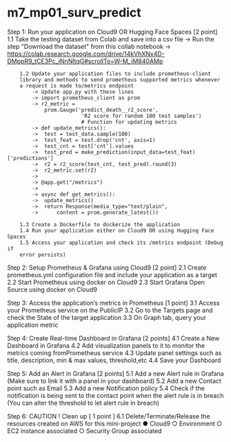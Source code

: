 # m7_mp01_surv_predict

Step 1: Run your application on Cloud9 OR Hugging Face Spaces [2 point]
        1.1 Take the testing dataset from Colab and save into a csv file
            -> Run the step "Download the dataset" from this collab notebook
            -> https://colab.research.google.com/drive/14kVhXNx4D-DMppR9_tCE3Pc_iNnNltqG#scrollTo=W-M_jM840AMp

        1.2 Update your application files to include prometheus-client 
        library and methods to send prometheus supported metrics whenever 
        a request is made to/metrics endpoint
            -> Update app.py with these lines
            -> import prometheus_client as prom
            -> r2_metric = 
                prom.Gauge('predict_death__r2_score', 
                            'R2 score for random 100 test samples')
                            # Function for updating metrics
            -> def update_metrics():
            ->  test = test_data.sample(100)
            ->  test_feat = test.drop('cnt', axis=1)
            ->  test_cnt = test['cnt'].values
            ->  test_pred = make_prediction(input_data=test_feat)['predictions']
            ->  r2 = r2_score(test_cnt, test_pred).round(3)
            ->  r2_metric.set(r2)
            ->
            -> @app.get("/metrics")
            ->
            -> async def get_metrics():
            ->  update_metrics()
            ->  return Response(media_type="text/plain",
            ->      content = prom.generate_latest())

        1.3 Create a Dockerfile to dockerize the application 
        1.4 Run your application either on Cloud9 OR using Hugging Face Spaces
        1.5 Access your application and check its /metrics endpoint (Debug if 
        error persists)

Step 2: Setup Prometheus & Grafana using Cloud9 [2 point]
        2.1 Create prometheus.yml configuration file and include your
         application as a target
        2.2 Start Prometheus using docker on Cloud9
        2.3 Start Grafana Open Source using docker on Cloud9

Step 3: Access the application’s metrics in Prometheus [1 point]
        3.1 Access your Prometheus service on the PublicIP
        3.2 Go to the Targets page and check the State of the target application
        3.3 On Graph tab, query your application metric

Step 4: Create Real-time Dashboard in Grafana [2 points]
        4.1 Create a New Dashboard in Grafana
        4.2 Add visualization panels to it to monitor the metrics 
        coming fromPrometheus service
        4.3 Update panel settings such as title, description, 
        min & max values, threshold,etc
        4.4 Save your Dashboard

Step 5: Add an Alert in Grafana [2 points]
        5.1 Add a new Alert rule in Grafana (Make sure to link it with 
        a panel in your dashboard)
        5.2 Add a new Contact point such as Email
        5.3 Add a new Notification policy
        5.4 Check if the notification is being sent to the contact point 
        when the alert rule is in breach (You can alter the threshold to let alert rule in breach)

Step 6: CAUTION ! Clean up [ 1 point ]
        6.1 Delete/Terminate/Release the resources created on AWS
         for this mini-project
            ● Cloud9
            ○ Environment
            ○ EC2 instance associated
            ○ Security Group associated

